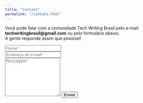 ```yaml
---
title: "Contato"
permalink: "/contato.html"
---
```


<form action="https://formspree.io/{{site.email}}" method="POST">    
<p class="mb-4">Você pode falar com a comunidade Tech Writing Brasil pelo e-mail <b>techwritingbrasil@gmail.com</b> ou pelo formulário abaixo.<br>A gente responde assim que possível!</p>
<div class="form-group row">
<div class="col-md-6">
<input class="form-control" type="text" name="name" placeholder="Nome*" required>
</div>
<div class="col-md-6">
<input class="form-control" type="email" name="_replyto" placeholder="Endereço de e-mail*" required>
</div>
</div>
<textarea rows="8" class="form-control mb-3" name="message" placeholder="Mensagem*" required></textarea>    
<input class="btn btn-success" type="submit" value="Enviar">
</form>